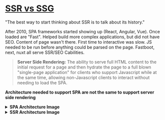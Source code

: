 # [SSR vs SSG][ssr vs ssg]

"The best way to start thinking about SSR is to talk about its history."

After 2010, SPA frameworks started showing up (React, Angular, Vue). Once loaded are "Fast". Helped build more complex applications, but did not have SEO. Content of page wasn't there. First time to interactive was slow. JS needed to be run before anything could be parsed on the page. Fastboot, next, nuxt all serve SSR/SEO Cabilities.

> **Server Side Rendering:** The ability to serve full HTML content to the initial request for a page and then hydrate the page to a full blown "single-page application" for clients who support Javascript while at the same time, allowing non-Javascript clients to interact without needing to load the SPA.

<b>Architecture needed to support SPA are not the same to support server side rendering</b>

<details>
<summary><b>SPA Architecture Image</b></summary>
![SPA architecture](https://personal-website-v2-topaz.vercel.app//SPAArchitecture.PNG)
</details>
<details>
<summary><b>SSR Architecture Image</b></summary>
![SPA architecture](https://personal-website-v2-topaz.vercel.app//SSRArchitecture.PNG)
</details>
<!-- LINKS -->

[ssr vs ssg]: https://www.youtube.com/watch?v=YatDFsPPy0E
